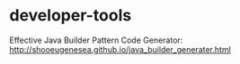 developer-tools
===============

Effective Java Builder Pattern Code Generator: <br />
http://shooeugenesea.github.io/java_builder_generater.html

